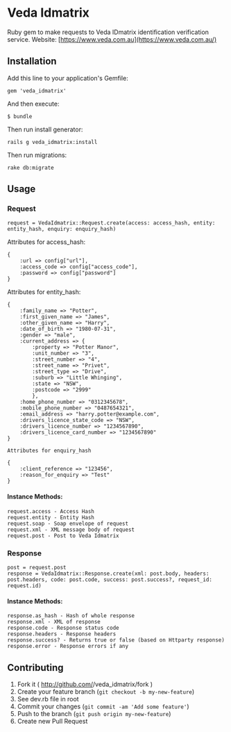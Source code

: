 # Veda Idmatrix

Ruby gem to make requests to Veda IDmatrix identification verification service. Website: [https://www.veda.com.au](https://www.veda.com.au/)

## Installation

Add this line to your application's Gemfile:

    gem 'veda_idmatrix'

And then execute:

    $ bundle

Then run install generator:
	
	rails g veda_idmatrix:install

Then run migrations:

    rake db:migrate    


## Usage

### Request

	
    request = VedaIdmatrix::Request.create(access: access_hash, entity: entity_hash, enquiry: enquiry_hash)

Attributes for access_hash:

    {
        :url => config["url"],
        :access_code => config["access_code"],
        :password => config["password"]
    }

Attributes for entity_hash:

    {
        :family_name => "Potter",
        :first_given_name => "James",
        :other_given_name => "Harry",
        :date_of_birth => "1980-07-31",
        :gender => "male",
        :current_address => {
            :property => "Potter Manor",
            :unit_number => "3",
            :street_number => "4",
            :street_name => "Privet",
            :street_type => "Drive",
            :suburb => "Little Whinging",
            :state => "NSW",
            :postcode => "2999"
            },
        :home_phone_number => "0312345678",
        :mobile_phone_number => "0487654321",
        :email_address => "harry.potter@example.com",
        :drivers_licence_state_code => "NSW",
        :drivers_licence_number => "1234567890",
        :drivers_licence_card_number => "1234567890"
    }

    Attributes for enquiry_hash 

    {
        :client_reference => "123456", 
        :reason_for_enquiry => "Test"
    }     

#### Instance Methods:

    request.access - Access Hash
    request.entity - Entity Hash
    request.soap - Soap envelope of request
    request.xml - XML message body of request
    request.post - Post to Veda Idmatrix

### Response
	post = request.post
    response = VedaIdmatrix::Response.create(xml: post.body, headers: post.headers, code: post.code, success: post.success?, request_id: request.id)

#### Instance Methods:

    response.as_hash - Hash of whole response
    response.xml - XML of response
    response.code - Response status code
    response.headers - Response headers
    response.success? - Returns true or false (based on Httparty response)
    response.error - Response errors if any
    

## Contributing

1. Fork it ( http://github.com/<my-github-username>/veda_idmatrix/fork )
2. Create your feature branch (`git checkout -b my-new-feature`)
3. See dev.rb file in root
4. Commit your changes (`git commit -am 'Add some feature'`)
5. Push to the branch (`git push origin my-new-feature`)
6. Create new Pull Request
